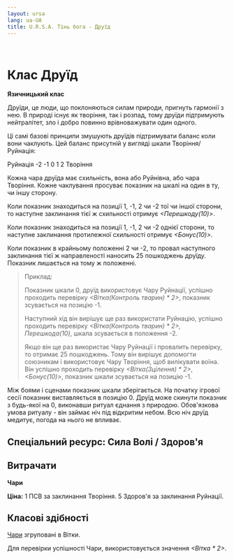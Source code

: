 ```yaml
---
layout: ursa
lang: ua-UA
title: U.R.S.A. Тінь бога - Друїд
---
```


<div id="nav-placeholder"></div>
<script>
$(function(){
  $("#nav-placeholder").load("/ursa_doc/navbar.html");
});
</script>

<br>

# Клас Друїд

**Язичницький клас**

Друїди, це люди, що поклоняються силам природи, пригнуть гармонії з нею.
В природі існує як творіння, так і розпад, тому друїди підтримують
нейтралітет, зло і добро повинно врівноважувати один одного.

Ці самі базові принципи змушують друїдів підтримувати баланс коли вони
чаклують. Цей баланс присутній у вигляді шкали Творіння/Руйнація:

Руйнація -2 -1 0 1 2 Творіння

Кожна чара друїда має схильність, вона або Руйнівна, або чара Творіння.
Кожне чаклування просуває показник на шкалі на один в ту, чи іншу сторону.

Коли показник знаходиться на позиції 1, -1, 2 чи -2 тої чи іншої сторони,
то наступне заклинання тієї ж схильності отримує *<Перешкоду(10)>*.

Коли показник знаходиться на позиції 1, -1, 2 чи -2 однієї сторони, то
наступне заклинання протилежної схильності отримує *<Бонус(10)>*.

Коли показник в крайньому положенні 2 чи -2, то провал наступного
заклинання тієї ж направленості наносить 25 пошкоджень друїду. Показник
лишається на тому ж положенні.

> Приклад:
>
> Показник шкали 0, друїд використовує Чару Руйнації, успішно проходить
> перевірку *<Вітка(Контроль тварин) * 2>*, показник зсувається на
> позицію -1.
>
> Наступний хід він вирішує ще раз використати Руйнацію, успішно проходить
> перевірку *<Вітка(Контроль тварин) * 2>, Перешкода(10)*, шкала 
> зсувається в положення -2.
>
> Якщо він ще раз використає Чару Руйнації і провалить перевірку, то
> отримає 25 пошкоджень. Тому він вирішує допомогти союзникам і
> використовує Чару Творіння, щоб вилікувати воїна. Він успішно проходить
> перевірку *<Вітка(Зцілення) * 2>*, *<Бонус(10)>*, показник шкали
> зсувається на позицію -1.

Між боями і сценами показник шкали зберігається. На початку ігрової сесії
показник виставляється в позицію 0. Друїд може скинути показник з
будь-якої на 0, виконавши ритуал єднання з природою. Обов'язкова умова
ритуалу - він займає ніч під відкритим небом. Всю ніч друїд медитує,
погода на нього не впливає.

## **Спеціальний ресурс: Сила Волі / Здоров'я**

## **Витрачати**

**Чари**

**Ціна:** 1 ПСВ за заклинання Творіння. 5 Здоров'я за заклинання
Руйнації.

## **Класові здібності**

[Чари](/ursa_doc/fantasy/shadow_of_god/charms.html) згруповані в Вітки.

Для перевірки успішності Чари, використовується значення *<Вітка * 2>*.
